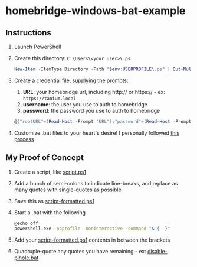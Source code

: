 # homebridge-windows-bat-example

## Instructions

1. Launch PowerShell
1. Create this directory: `C:\Users\<your user>\.ps`

   ```powershell
   New-Item -ItemType Directory -Path "$env:USERPROFILE\.ps" | Out-Null
   ```

1. Create a credential file, supplying the prompts:
   1. **URL**:  your homebridge url, including http:// or https:// - ex: `https://tanium.local`
   1. **username**:  the user you use to auth to homebridge
   1. **password**:  the password you use to auth to homebridge

    ```powershell
    @{"rootURL"=(Read-Host -Prompt "URL");"password"=(Read-Host -Prompt "Password" -AsSecureString);"username"=(Read-Host -Prompt "Username" -AsSecureString)} | Export-Clixml "$env:USERPROFILE\.ps\homebridge.cred" -Force
    ```

1. Customize .bat files to your heart's desire!  I personally followed [this process](#my-proof-of-concept)

## My Proof of Concept

1. Create a script, like [script.ps1](script.ps1)
1. Add a bunch of semi-colons to indicate line-breaks, and replace as many quotes with single-quotes as possible
1. Save this as [script-formatted.ps1](script-formatted.ps1)
1. Start a .bat with the following

   ```bash
   @echo off
   powershell.exe -noprofile -noninteractive -command "& {  }"
   ```

1. Add your [script-formatted.ps1](script-formatted.ps1) contents in between the brackets
1. Quadruple-quote any quotes you have remaining - ex: [disable-pihole.bat](disable-pihole.bat)